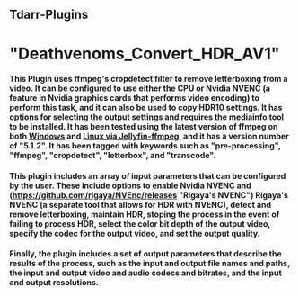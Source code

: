 ## Tdarr-Plugins
# "Deathvenoms_Convert_HDR_AV1" 

#### This Plugin uses ffmpeg's cropdetect filter to remove letterboxing from a video. It can be configured to use either the CPU or Nvidia NVENC (a feature in  Nvidia graphics cards that performs video encoding) to perform this task, and it can also be used to copy HDR10 settings. It has options for selecting the output settings and requires the mediainfo tool to be installed. It has been tested using the latest version of ffmpeg on both [Windows](https://www.gyan.dev/ffmpeg/builds/#release-builds "Windows") and [Linux via Jellyfin-ffmpeg](https://github.com/jellyfin/jellyfin-ffmpeg/releases/tag/v5.1.2-5 "jellyfin-ffmpeg Linux"), and it has a version number of "5.1.2". It has been tagged with keywords such as "pre-processing", "ffmpeg", "cropdetect", "letterbox", and "transcode".

#### This plugin includes an array of input parameters that can be configured by the user. These include options to enable Nvidia NVENC and (https://github.com/rigaya/NVEnc/releases "Rigaya's NVENC") Rigaya's NVENC (a separate tool that allows for HDR with NVENC), detect and remove letterboxing, maintain HDR, stoping the process in the event of failing to process HDR, select the color bit depth of the output video, specify the codec for the output video, and set the output quality.

#### Finally, the plugin includes a set of output parameters that describe the results of the process, such as the input and output file names and paths, the input and output video and audio codecs and bitrates, and the input and output resolutions.
